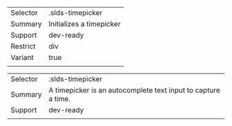 
|  |  |
|-------|-------|
| Selector | .slds-timepicker |
| Summary | Initializes a timepicker |
| Support | dev-ready |
| Restrict | div |
| Variant | true |
|  |  |


|  |  |
|-------|-------|
| Selector | .slds-timepicker |
| Summary | A timepicker is an autocomplete text input to capture a time. |
| Support | dev-ready |
|  |  |

